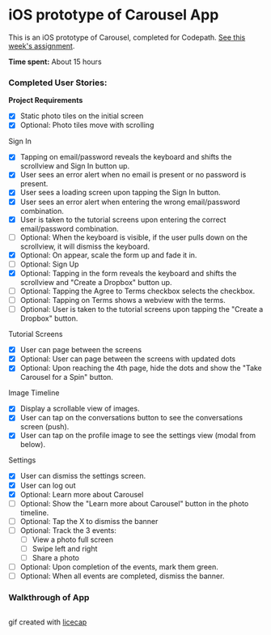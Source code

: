 # iOS prototype of Carousel App

This is an iOS prototype of Carousel, completed for Codepath. [See this week's assignment](http://courses.codepath.com/courses/ios_for_designers/week/2#!assignment).

__Time spent:__ About 15 hours

### Completed User Stories: 

__Project Requirements__

* [x] Static photo tiles on the initial screen
* [x] Optional: Photo tiles move with scrolling

Sign In

* [x] Tapping on email/password reveals the keyboard and shifts the scrollview and Sign In button up.
* [x] User sees an error alert when no email is present or no password is present.
* [x] User sees a loading screen upon tapping the Sign In button.
* [x] User sees an error alert when entering the wrong email/password combination.
* [x] User is taken to the tutorial screens upon entering the correct email/password combination.
* [ ] Optional: When the keyboard is visible, if the user pulls down on the scrollview, it will dismiss the keyboard.
* [x] Optional: On appear, scale the form up and fade it in.
* [ ] Optional: Sign Up
* [x] Optional: Tapping in the form reveals the keyboard and shifts the scrollview and "Create a Dropbox" button up.
* [ ] Optional: Tapping the Agree to Terms checkbox selects the checkbox.
* [ ] Optional: Tapping on Terms shows a webview with the terms.
* [ ] Optional: User is taken to the tutorial screens upon tapping the "Create a Dropbox" button.

Tutorial Screens

* [x] User can page between the screens
* [x] Optional: User can page between the screens with updated dots
* [x] Optional: Upon reaching the 4th page, hide the dots and show the "Take Carousel for a Spin" button.

Image Timeline

* [x] Display a scrollable view of images.
* [x] User can tap on the conversations button to see the conversations screen (push).
* [x] User can tap on the profile image to see the settings view (modal from below).

Settings

* [x] User can dismiss the settings screen.
* [x] User can log out
* [x] Optional: Learn more about Carousel
* [ ] Optional: Show the "Learn more about Carousel" button in the photo timeline.
* [ ] Optional: Tap the X to dismiss the banner
* [ ] Optional: Track the 3 events:
  * [ ] View a photo full screen
  * [ ] Swipe left and right
  * [ ] Share a photo
* [ ] Optional: Upon completion of the events, mark them green.
* [ ] Optional: When all events are completed, dismiss the banner.

### Walkthrough of App
<img src="">

gif created with [licecap](http://www.cockos.com/licecap)


